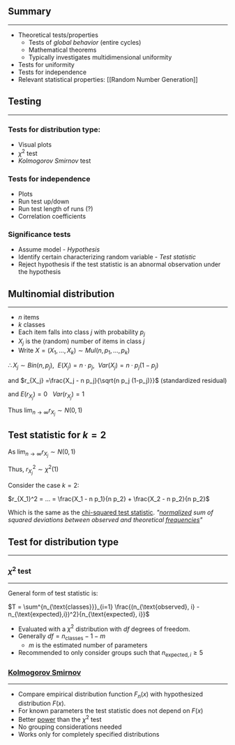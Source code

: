 ## Summary
----
- Theoretical tests/properties
	- Tests of *global behavior* (entire cycles)
	- Mathematical theorems
	- Typically investigates multidimensional uniformity
- Tests for uniformity
- Tests for independence
- Relevant statistical properties: [[Random Number Generation]]

## Testing
---
### Tests for distribution type:
- Visual plots
- $\chi^2$ test
- *Kolmogorov Smirnov* test
### Tests for independence
- Plots
- Run test up/down
- Run test length of runs (?)
- Correlation coefficients
### Significance tests
- Assume model - *Hypothesis*
- Identify certain characterizing random variable - *Test statistic*
- Reject hypothesis if the test statistic is an abnormal observation under the hypothesis

## Multinomial distribution
-----
- $n$ items
- $k$ classes
- Each item falls into class $j$ with probability $p_j$
- $X_j$ is the (random) number of items in class $j$
- Write $X = (X_1, ..., X_k) \sim Mul(n, p_1, ..., p_k)$

$\therefore X_j \sim Bin(n, p_j), \ \ E(X_j) = n \cdot p_j, \ \ Var(X_j) = n \cdot p_j (1-p_j)$ 

and $r_{X_j} =\frac{X_j - n p_j}{\sqrt{n p_j (1-p_j)}}$  (standardized residual)

and $E(r_{X_j}) = 0 \ \ \ Var(r_{X_j})= 1$

Thus $\lim_{n \to \infty} r_{X_j} \sim N(0,1)$
## Test statistic for $k=2$

As $\lim_{n \to \infty} r_{X_j} \sim N(0,1)$

Thus, $r_{X_j}^2 \sim \chi^2 (1)$

Consider the case $k = 2$:

$r_{X_1}^2 = ... = \frac{X_1 - n p_1}{n p_2} + \frac{X_2 - n p_2}{n p_2}$ 

Which is the same as the [chi-squared test statistic](https://en.wikipedia.org/wiki/Pearson%27s_chi-squared_test). *"[normalized](https://en.wikipedia.org/wiki/Normalization_(statistics) "Normalization (statistics)") sum of squared deviations between observed and theoretical [frequencies](https://en.wikipedia.org/wiki/Frequency_(statistics))"*

## Test for distribution type
----
### $\chi^2$ test
----
General form of test statistic is:

$T = \sum^{n_{\text{classes}}}_{i=1} \frac{(n_{\text{observed}, i} - n_{\text{expected},i})^2}{n_{\text{expected}, i}}$

- Evaluated with a $\chi^2$ distribution with $df$ degrees of freedom.
- Generally $df = n_{\text{classes}} - 1 - m$ 
	- $m$ is the estimated number of parameters
- Recommended to only consider groups such that $n_{\text{expected}, i} \geq 5$
### [Kolmogorov Smirnov](https://en.wikipedia.org/wiki/Kolmogorov%E2%80%93Smirnov_test)
----
- Compare empirical distribution function $F_n(x)$ with hypothesized distribution $F(x)$.
- For known parameters the test statistic does not depend on $F(x)$
- Better [power](https://en.wikipedia.org/wiki/Power_of_a_test) than the $\chi^2$ test
- No grouping considerations  needed
- Works only for completely specified distributions

